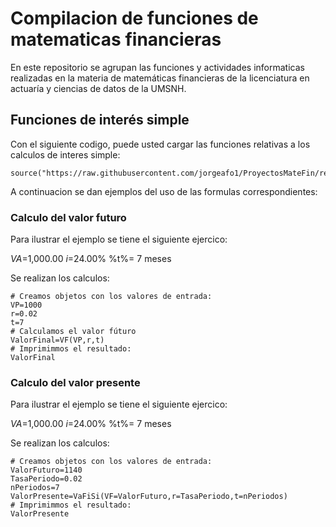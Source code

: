 # Compilacion de funciones de matematicas financieras 

En este repositorio se agrupan las funciones y actividades informaticas realizadas en la materia de matemáticas financieras de la licenciatura en actuaría y ciencias de datos de la UMSNH.

## Funciones de interés simple 

Con el siguiente codigo, puede usted cargar las funciones relativas a los calculos de interes simple:


```{r}
source("https://raw.githubusercontent.com/jorgeafo1/ProyectosMateFin/refs/heads/main/VF.R")
```

A continuacion se dan ejemplos del uso de las formulas correspondientes:

### Calculo del valor futuro

Para ilustrar el ejemplo se tiene el siguiente ejercico:

$VA$=1,000.00
$i$=24.00%
%t%= 7 meses 

Se realizan los calculos:

```{r}
# Creamos objetos con los valores de entrada:
VP=1000
r=0.02
t=7
# Calculamos el valor fúturo
ValorFinal=VF(VP,r,t)
# Imprimimmos el resultado: 
ValorFinal
```

### Calculo del valor presente

Para ilustrar el ejemplo se tiene el siguiente ejercico:

$VA$=1,000.00
$i$=24.00%
%t%= 7 meses 

Se realizan los calculos:

```{r}
# Creamos objetos con los valores de entrada:
ValorFuturo=1140
TasaPeriodo=0.02
nPeriodos=7
ValorPresente=VaFiSi(VF=ValorFuturo,r=TasaPeriodo,t=nPeriodos)
# Imprimimmos el resultado: 
ValorPresente
```


